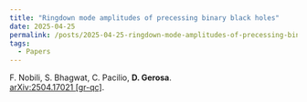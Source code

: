 ```yaml
---
title: "Ringdown mode amplitudes of precessing binary black holes"
date: 2025-04-25
permalink: /posts/2025-04-25-ringdown-mode-amplitudes-of-precessing-binary-black-holes
tags:
  - Papers
---
```






F. Nobili, S. Bhagwat, C. Pacilio, **D. Gerosa**.\
[arXiv:2504.17021 [gr-qc]](https://arxiv.org/abs/2504.17021).